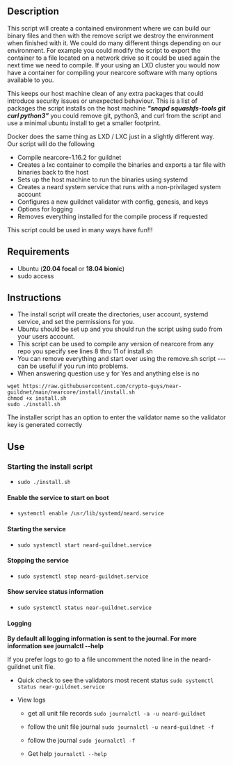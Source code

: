 ## Description

This script will create a contained environment where we can build our binary files and then with the remove script we destroy the environment when finished with it. We could do many different things depending on our environment. For example you could modify the script to export the container to a file located on a network drive so it could be used again the next time we need to compile. If your using an LXD cluster you would now have a container for compiling your nearcore software with many options available to you.

This keeps our host machine clean of any extra packages that could introduce security issues or unexpected behaviour. This is a list of packages the script installs on the host machine ***"snapd squashfs-tools git curl python3"*** you could remove git, python3, and curl from the script and use a minimal ubuntu install to get a smaller footprint. 

Docker does the same thing as LXD / LXC just in a slightly different way. Our script will do the following 

- Compile nearcore-1.16.2 for guildnet 
- Creates a lxc container to compile the binaries and exports a tar file with binaries back to the host
- Sets up the host machine to run the binaries using systemd 
- Creates a neard system service that runs with a non-privilaged system account
- Configures a new guildnet validator with config, genesis, and keys
- Options for logging
- Removes everything installed for the compile process if requested

This script could be used in many ways have fun!!!

## Requirements

- Ubuntu (**20.04 focal** or **18.04 bionic**)
- sudo access
    
## Instructions

- The install script will create the directories, user account, systemd service, and set the permissions for you. 
- Ubuntu should be set up and you should run the script using sudo from your users account.
- This script can be used to compile any version of nearcore from any repo you specify see lines 8 thru 11 of install.sh
- You can remove everything and start over using the remove.sh script --- can be useful if you run into problems.
- When answering question use y for Yes and anything else is no
        
```
wget https://raw.githubusercontent.com/crypto-guys/near-guildnet/main/nearcore/install/install.sh
chmod +x install.sh
sudo ./install.sh
```

The installer script has an option to enter the validator name so the validator key is generated correctly


## Use

### Starting the install script
- ```sudo ./install.sh```

#### Enable the service to start on boot 
- ```systemctl enable /usr/lib/systemd/neard.service```

#### Starting the service
- ```sudo systemctl start neard-guildnet.service```

#### Stopping the service
- ```sudo systemctl stop neard-guildnet.service```

#### Show service status information
- ```sudo systemctl status near-guildnet.service```

#### Logging

**By default all logging information is sent to the journal. For more information see journalctl --help**

If you prefer logs to go to a file uncomment the noted line in the neard-guildnet unit file.

- Quick check to see the validators most recent status
    ```sudo systemctl status near-guildnet.service```

- View logs

    - get all unit file records
    ```sudo journalctl -a -u neard-guildnet ```  
    
    - follow the unit file journal
    ```sudo journalctl -u neard-guildnet -f``` 
    
    -  follow the journal
    ```sudo journalctl -f ```
    
    - Get help
    ```journalctl --help```

